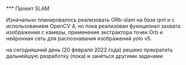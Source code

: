 *** Проект SLAM


Изначально планировалось реализовать ORb-slam на базе qml и с использованием OpenCV 4, но пока реализован фукнционал захвата изображения с камеры, применение экстрактора точек Orb и нейронная сеть для распознавания изображений yolo v5.

на сегодняшний день (20 февраля 2022 года) решено прекратить дальнейшую разработку (пока) и заняться другими задачами



